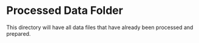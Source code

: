 # Processed Data Folder

This directory will have all data files that have already been processed and prepared.